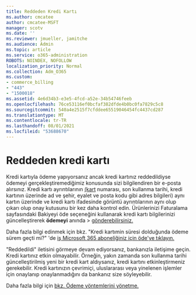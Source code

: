 ```yaml
---
title: Reddeden Kredi Kartı
ms.author: cmcatee
author: cmcatee-MSFT
manager: scotv
ms.date: ''
ms.reviewer: jmueller, jamitche
ms.audience: Admin
ms.topic: article
ms.service: o365-administration
ROBOTS: NOINDEX, NOFOLLOW
localization_priority: Normal
ms.collection: Adm_O365
ms.custom:
- commerce_billing
- "443"
- "1500018"
ms.assetid: 4e6d34b3-e3e5-4fcd-a52e-34b54746feeb
ms.openlocfilehash: 76ce53116ef0bcfaf382dfde4b0bc0fa7829c5c8
ms.sourcegitcommit: 540a4e2515f7cfddee65519046454fc4437cd287
ms.translationtype: MT
ms.contentlocale: tr-TR
ms.lasthandoff: 08/01/2021
ms.locfileid: "53688670"
---
```

# <a name="declined-credit-card"></a>Reddeden kredi kartı

Kredi kartıyla ödeme yapıyorsanız ancak kredi kartınız reddedildiyse ödemeyi gerçekleştiremediğimiz konusunda sizi bilgilendiren bir e-posta alırsınız. Kredi kartı ayrıntılarının [(kart](https://go.microsoft.com/fwlink/p/?linkid=842054) numarası, son kullanma tarihi, kredi kartının üzerinde ad ve şehir, eyalet ve posta kodu gibi adres bilgileri) aynı kartın üzerinde ve kredi kartı ifadesinde görüntü ayrıntılarının aynı olup çıkarı olup onay kutusunu bir kez daha kontrol edin. Ürünlerinizi Faturalama sayfasındaki Bakiyeyi öde seçeneğini kullanarak kredi kartı bilgilerinizi güncelleştirerek **ödemeyi** anında  >  [gönderebilirsiniz.](https://go.microsoft.com/fwlink/p/?linkid=842054)

Daha fazla bilgi edinmek için bkz. "Kredi kartımin süresi dolduğunda ödeme sürem geçti mi?" 'de [iş Microsoft 365 aboneliğiniz için öde'ye tıklayın.](/microsoft-365/commerce/billing-and-payments/pay-for-your-subscription#what-if-my-credit-card-was-declined-and-my-payment-is-past-due)
  
"Reddedildi" iletisini görmeye devam ediyorsanız, bankanızla iletişime geçin. Kredi kartınız etkin olmayabilir. Örneğin, yakın zamanda son kullanma tarihi güncelleştirilmiş yeni bir kredi kart aldıysanız, kredi kartını etkinleştirmeniz gerekebilir. Kredi kartınızın çevrimiçi, uluslararası veya yinelenen işlemler için onaylanıp onaylanmadığını da bankanız size söyleyebilir.  
  
Daha fazla bilgi için [bkz. Ödeme yöntemlerini yönetme.](/microsoft-365/commerce/billing-and-payments/manage-payment-methods)